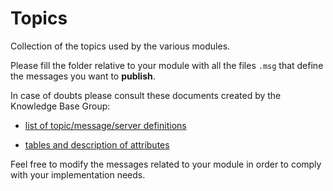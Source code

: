 # Topics
Collection of the topics used by the various modules.

Please fill the folder relative to your module with all the files ```.msg``` that define the messages you want to **publish**.

In case of doubts please consult these documents created by the Knowledge Base Group:

- [list of topic/message/server definitions](https://docs.google.com/document/d/1Ln2TBYb5358KunZ8d7wsd8GLRcrhwrnpfkmaKalWC4A/edit#heading=h.gd4m1xclt19r)

- [tables and description of attributes](https://docs.google.com/document/d/1OhvDxwQj-d_rwlpOqYNoqMQOJYE-a7-m17KPHphMXbA/edit#heading=h.oc2ifpo7nrs5)

Feel free to modify the messages related to your module in order to comply with your implementation needs.